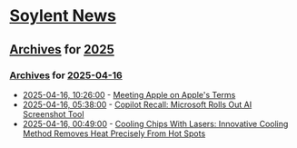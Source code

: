 # [Soylent News](../../../README.md)

## [Archives](../../index.md) for [2025](../index.md)

### [Archives](../../index.md) for [2025-04-16](index.md)

* [2025-04-16, 10:26:00](https://soylentnews.org/article.pl?sid=25/04/15/1018214&from=rss) - [Meeting Apple on Apple's Terms](https://soylentnews.org/article.pl?sid=25/04/15/1018214&from=rss)
* [2025-04-16, 05:38:00](https://soylentnews.org/article.pl?sid=25/04/15/0119244&from=rss) - [Copilot Recall: Microsoft Rolls Out AI Screenshot Tool](https://soylentnews.org/article.pl?sid=25/04/15/0119244&from=rss)
* [2025-04-16, 00:49:00](https://soylentnews.org/article.pl?sid=25/04/15/0115256&from=rss) - [Cooling Chips With Lasers: Innovative Cooling Method Removes Heat Precisely From Hot Spots](https://soylentnews.org/article.pl?sid=25/04/15/0115256&from=rss)
